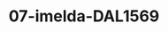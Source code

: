 ---
title: 07-imelda-DAL1569
image: /v1543919832/viterbo/07-imelda-DAL1569.jpg
brand: dalin
layout: vestito
---